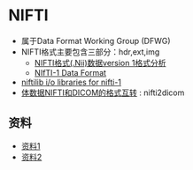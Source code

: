 # NIFTI

* 属于Data Format Working Group (DFWG)
* NIFTI格式主要包含三部分：hdr,ext,img
  * [NIFTI格式(.Nii)数据version 1格式分析](https://blog.csdn.net/DoronLee/article/details/78597868)
  * [NIfTI-1 Data Format](https://nifti.nimh.nih.gov/nifti-1)
* [niftilib i/o libraries for nifti-1](http://niftilib.sourceforge.net/)
* [体数据NIFTI和DICOM的格式互转](https://blog.csdn.net/weixin_39944074/article/details/110636490) : nifti2dicom

## 资料
* [资料1](https://blog.csdn.net/weixin_42089190/article/details/116710684)
* [资料2](https://blog.csdn.net/DoronLee/article/details/78597868)
